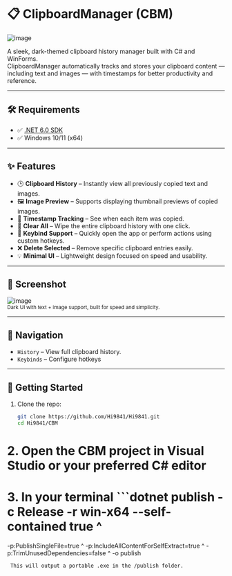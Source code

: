 
# 📋 ClipboardManager (CBM)

![image](https://github.com/user-attachments/assets/a06fd029-9e84-41d5-898b-276d80232ece)

A sleek, dark-themed clipboard history manager built with C# and WinForms.  
ClipboardManager automatically tracks and stores your clipboard content — including text and images — with timestamps for better productivity and reference.

---

## 🛠 Requirements

- ✅ [.NET 6.0 SDK](https://dotnet.microsoft.com/en-us/download/dotnet/6.0)
- ✅ Windows 10/11 (x64)

---

## ✨ Features

- 🕒 **Clipboard History** – Instantly view all previously copied text and images.
- 🖼️ **Image Preview** – Supports displaying thumbnail previews of copied images.
- 📆 **Timestamp Tracking** – See when each item was copied.
- 🧼 **Clear All** – Wipe the entire clipboard history with one click.
- 🎯 **Keybind Support** – Quickly open the app or perform actions using custom hotkeys.
- ❌ **Delete Selected** – Remove specific clipboard entries easily.
- 💡 **Minimal UI** – Lightweight design focused on speed and usability.

---

## 📸 Screenshot

![image](https://github.com/user-attachments/assets/26cbc8de-39df-4fd4-a487-b457f74d2a74)  
<sup>Dark UI with text + image support, built for speed and simplicity.</sup>

---

## 🧭 Navigation

- `History` – View full clipboard history.
- `Keybinds` – Configure hotkeys

---

## 🚀 Getting Started

1. Clone the repo:
   ```bash
   git clone https://github.com/Hi9841/Hi9841.git
   cd Hi9841/CBM
   
# 2. Open the CBM project in Visual Studio or your preferred C# editor

# 3. In your terminal ```dotnet publish -c Release -r win-x64 --self-contained true ^
  -p:PublishSingleFile=true ^
  -p:IncludeAllContentForSelfExtract=true ^
  -p:TrimUnusedDependencies=false ^
  -o publish
```
 This will output a portable .exe in the /publish folder.

